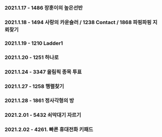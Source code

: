 ### 2021.1.17 - 1486 장훈이의 높은선반
### 2021.1.18 - 1494 사랑의 카운슬러 / 1238 Contact / 1868 파핑파핑 지뢰찾기
### 2021.1.19 - 1210 Ladder1
### 2021.1.20 - 1251 하나로
### 2021.1.24 - 3347 올림픽 종목 투표
### 2021.1.27 - 1258 행렬찾기

### 2021.1.28 - 1861 정사각형의 방

### 2021.2.01 - 5432 쇠막대기 자르기

### 2021.2.02 - 4261. 빠른 휴대전화 키패드